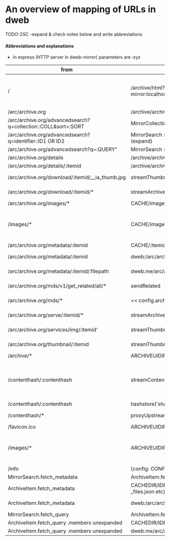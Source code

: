 # An overview of mapping of URLs in dweb

TODO-2SC -expand & check notes below and write abbreviations

#### Abbreviations and explanations

* In express (HTTP server in dweb-mirror) parameters are :xyz 


from|to|in|notes
-----|-----|-----|---
/|/archive/html?mirror:localhost:4244&transport=HTTP|mirrorHTTP|sets up appropriate parameters to keep mirroring
/arc/archive.org|/archive/archive.html|mirrorHTTP|
/arc/archive.org/advancedsearch?q=collection::COLL&sort=:SORT|MirrorCollection > fetch_metadata & fetch_query|mirrorHTTP|
/arc/archive.org/advancedsearch?q=identifier::ID1 OR ID2|MirrorSearch > fetch_metadata & fetch_query (expand)|mirrorHTTP|
/arc/archive.org/advancedsearch?q=:QUERY"|MirrorSearch > fetch_metadata & fetch_query|mirrorHTTP|
/arc/archive.org/details|/archive/archive.html|mirrorHTTP|
/arc/archive.org/details/:itemid|/archive/archive.html?item=:itemid|mirrorHTTP|
/arc/archive.org/download/:itemid/__ia_thumb.jpg|streamThumbnail|mirrorHTTP|TODO-EXPAND
/arc/archive.org/download/:itemid/*|streamArchiveFile|mirrorHTTP|TODO-EXPAND
/arc/archive.org/images/*|CACHE/images/*|mirrorHTTP|
/images/*|CACHE/images|mirrorHTTP|TODO-CHECK appears to conflict below
/arc/archive.org/metadata/:itemid|CACHE/:itemid/{:itemid_meta.json etc}|mirrorHTTP & ArchiveItemPatched
/arc/archive.org/metadata/:itemid|dweb:/arc/archive.org/metadata/:itemid|ArchiveItem.fetch_metadata|TODO-CHECK
/arc/archive.org/metadata/:itemid/:filepath|dweb.me/arc/archive.org/metadata/:itemid/:filepath|mirrorHttp&config.archiveorg.metadata|TODO-CHECK
/arc/archive.org/mds/v1/get_related/all/*|sendRelated|mirrorHttp|TODO-EXPAND
/arc/archive.org/mds/*|<< config.archiveorg.mds,req.params[0]|mirrorHttp|TODO-EXPAND
/arc/archive.org/serve/:itemid/*|streamArchiveFile|mirrorHttp|TODO-EXPAND
/arc/archive.org/services/img/:itemid'|streamThumbnail|mirrorHttp|TODO-EXPAND
/arc/archive.org/thumbnail/:itemid|streamThumbnail|mirrorHttp|TODO-EXPAND
/archive/*|ARCHIVEUIDIR/*|mirrorHttp|
/contenthash/:contenthash|streamContenthash|mirrorHttp|TODO-EXPAND & CHECK WHY BEFORE HASHSTORE
/contenthash/:contenthash|hashstore('sha1.filepath',:contenthash)mirrorHttp|
/contenthash/*|proxyUpstream|mirrorHttp|TODO-EXPAND
/favicon.ico|ARCHIVEUIDIR/favicon.ico|mirrorHttp|
/images/*|ARCHIVEUIDIR/images|mirrorHttp|TODO-CHECK appears to conflict above
/info|{config: CONFIG}|mirrorHttp|
MirrorSearch.fetch_metadata|ArchiveItem.fetch_metadata|subclass|
ArchiveItem.fetch_metadata|CACHEDIR/IDENTIFIER/{_meta.json, _reviews.json, _files.json etc}|ArchiveItemPatched|
ArchiveItem.fetch_metadata|dweb:/arc/archive.org/metadata/IDENTIFIER|ArchiveItem|TODO-CHECK
MirrorSearch.fetch_query|ArchiveItem.fetch_query|subclass|
ArchiveItem.fetch_query .members unexpanded|CACHEDIR/IDENTIFIER_member_cached.json|ArchiveItemPatched|
ArchiveItem.fetch_query .members unexpanded|dweb.me/arc/archive.org/advancedsearch|ArchiveItem._fetch_query|
